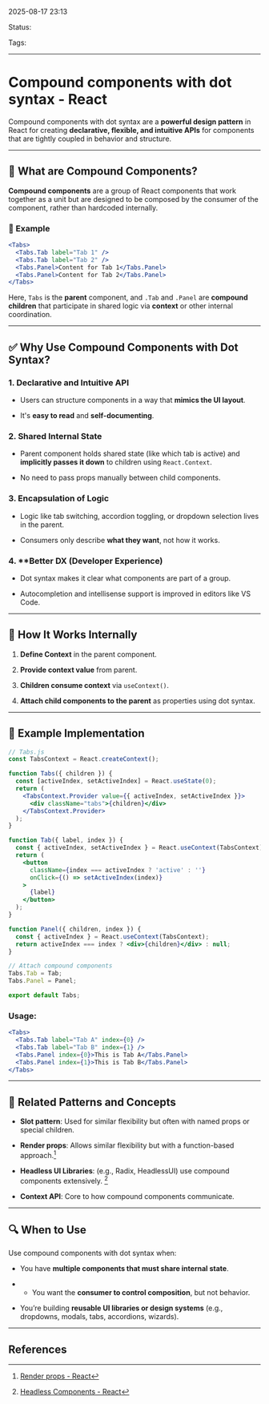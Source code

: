 
2025-08-17 23:13

Status:

Tags:

---
# Compound components with dot syntax - React
Compound components with dot syntax are a **powerful design pattern** in React for creating **declarative, flexible, and intuitive APIs** for components that are tightly coupled in behavior and structure.

---
## 🧩 What are Compound Components?

**Compound components** are a group of React components that work together as a unit but are designed to be composed by the consumer of the component, rather than hardcoded internally.

### 🔧 Example

```jsx
<Tabs>
  <Tabs.Tab label="Tab 1" />
  <Tabs.Tab label="Tab 2" />
  <Tabs.Panel>Content for Tab 1</Tabs.Panel>
  <Tabs.Panel>Content for Tab 2</Tabs.Panel>
</Tabs>
```

Here, `Tabs` is the **parent** component, and `.Tab` and `.Panel` are **compound children** that participate in shared logic via **context** or other internal coordination.

---

## ✅ Why Use Compound Components with Dot Syntax?

### 1. **Declarative and Intuitive API**

- Users can structure components in a way that **mimics the UI layout**.
    
- It's **easy to read** and **self-documenting**.

### 2. **Shared Internal State**

- Parent component holds shared state (like which tab is active) and **implicitly passes it down** to children using `React.Context`.
    
- No need to pass props manually between child components.

### 3. **Encapsulation of Logic**

- Logic like tab switching, accordion toggling, or dropdown selection lives in the parent.
    
- Consumers only describe **what they want**, not how it works.

### 4. ****Better DX (Developer Experience)**

- Dot syntax makes it clear what components are part of a group.
    
- Autocompletion and intellisense support is improved in editors like VS Code.

---

## 🔄 How It Works Internally

1. **Define Context** in the parent component.
    
2. **Provide context value** from parent.
    
3. **Children consume context** via `useContext()`.
    
4. **Attach child components to the parent** as properties using dot syntax.

---

## 🔨 Example Implementation

```jsx
// Tabs.js
const TabsContext = React.createContext();

function Tabs({ children }) {
  const [activeIndex, setActiveIndex] = React.useState(0);
  return (
    <TabsContext.Provider value={{ activeIndex, setActiveIndex }}>
      <div className="tabs">{children}</div>
    </TabsContext.Provider>
  );
}

function Tab({ label, index }) {
  const { activeIndex, setActiveIndex } = React.useContext(TabsContext);
  return (
    <button
      className={index === activeIndex ? 'active' : ''}
      onClick={() => setActiveIndex(index)}
    >
      {label}
    </button>
  );
}

function Panel({ children, index }) {
  const { activeIndex } = React.useContext(TabsContext);
  return activeIndex === index ? <div>{children}</div> : null;
}

// Attach compound components
Tabs.Tab = Tab;
Tabs.Panel = Panel;

export default Tabs;
```

### Usage:

```jsx
<Tabs>
  <Tabs.Tab label="Tab A" index={0} />
  <Tabs.Tab label="Tab B" index={1} />
  <Tabs.Panel index={0}>This is Tab A</Tabs.Panel>
  <Tabs.Panel index={1}>This is Tab B</Tabs.Panel>
</Tabs>
```

---

## 🧠 Related Patterns and Concepts

- **Slot pattern**: Used for similar flexibility but often with named props or special children.
    
- **Render props**: Allows similar flexibility but with a function-based approach.[^1]
    
- **Headless UI Libraries**: (e.g., Radix, HeadlessUI) use compound components extensively. [^2]
    
- **Context API**: Core to how compound components communicate.

---

## 🔍 When to Use

Use compound components with dot syntax when:

- You have **multiple components that must share internal state**.
    
- * You want the **consumer to control composition**, but not behavior.
    
- You’re building **reusable UI libraries or design systems** (e.g., dropdowns, modals, tabs, accordions, wizards).


---
## References
[^1]: [Render props - React](6%20-%20Main%20notes/Frontend/React/Render%20props%20-%20React.md)
[^2]: [Headless Components - React](6%20-%20Main%20notes/Frontend/React/Headless%20Components%20-%20React.md)